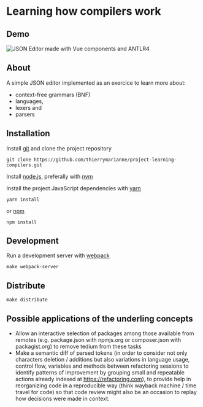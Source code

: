 # Learning how compilers work

## Demo

![JSON Editor made with Vue components and ANTLR4](https://thierry.marianne.io/compilers/compilers-principles-techniques-and-tools.gif)

## About

A simple JSON editor implemented as an exercice
to learn more about:
 - context-free grammars (BNF)
 - languages,
 - lexers and
 - parsers

## Installation

Install [git](https://git-scm.org) and clone the project repository

```
git clone https://github.com/thierrymarianne/project-learning-compilers.git
```

Install [node.js](https://nodejs.org), 
preferally with [nvm](https://github.com/creationix/nvm)

Install the project JavaScript dependencies with [yarn](https://yarnpkg.com/en/docs/install#mac-stable) 

```
yarn install
```

or [npm](https://nodejs.org/en/download/)

```
npm install
```
## Development

Run a development server with [webpack](https://webpack.js.org/)

```
make webpack-server
```

## Distribute

```
make distribute
```

## Possible applications of the underling concepts 

 - Allow an interactive selection of packages among those available from remotes
 (e.g. package.json with npmjs.org or composer.json with packagist.org) to remove tedium 
 from these tasks
 - Make a semantic diff of parsed tokens (in order to consider not only characters deletion / 
 additions but also variations in language usage, control flow, variables and methods between
 refactoring sessions to identify patterns of improvement by grouping small and repeatable
 actions already indexed at https://refactoring.com), to provide help in reorganizing code in a
 reproducible way (think wayback machine / time travel for code) so that code review might also
 be an occasion to replay how decisions were made in context.
